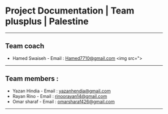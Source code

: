 <h1>Project Documentation | Team plusplus | Palestine</h1>

----

<h2>Team coach</h2>

- Hamed Swaiseh - Email : <Hamed7710@gmail.com>
  <img src=">

----

<h2>Team members :</h2>

- Yazan Hindia - Email : <yazanhendia@gmail.com>
- Rayan Rino - Email : <rinoorayan14@gmail.com>
- Omar sharaf - Email : <omarsharaf426@gmail.com>

----
